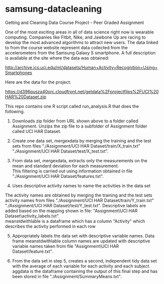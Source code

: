# samsung-datacleaning
Getting and Cleaning Data Course Project - Peer Graded Assignment


One of the most exciting areas in all of data science right now is wearable computing. Companies like Fitbit, Nike, and Jawbone Up are racing to develop the most advanced algorithms to attract new users. The data linked to from the course website represent data collected from the accelerometers from the Samsung Galaxy S smartphone. A full description is available at the site where the data was obtained:

http://archive.ics.uci.edu/ml/datasets/Human+Activity+Recognition+Using+Smartphones

Here are the data for the project:

https://d396qusza40orc.cloudfront.net/getdata%2Fprojectfiles%2FUCI%20HAR%20Dataset.zip

This repo contains one R script called run_analysis.R that does the following.
1. Downloads zip folder from URL shown above to a folder called Assignment.  Unzips the zip file to a subfolder of Assignment folder called UCI HAR Dataset.
2. Create one data set, mergexdata by merging the training and the test sets from files 
"./Assignment/UCI HAR Dataset/train/X_train.txt"
"./Assignment/UCI HAR Dataset/test/X_test.txt".

3. From data set, mergexdata, extracts only the measurements on the mean and standard deviation for each measurement.  
This filtering is carried out using information obtained in file "./Assignment/UCI HAR Dataset/features.txt". 

4. Uses descriptive activity names to name the activities in the data set

The activity names are obtained  by merging the training and the test sets activity names from files 
"./Assignment/UCI HAR Dataset/train/Y_train.txt"
"./Assignment/UCI HAR Dataset/test/Y_test.txt".
Descriptive labels are added based on the mapping shown in file: "Assignment\UCI HAR Dataset\activity_labels.txt".  
meanstdwithlable is a dataframe which has a column "Activity" which describes the activity performed in each row

5. Appropriately labels the data set with descriptive variable names.
Data frame meanstdwithlable column  names are updated with descriptive variable names taken from file "Assignment\UCI HAR Dataset\feature.txt".

6. From the data set in step 5, creates a second, independent tidy data set with the average of each variable for each activity and each subject.
aggdata is the dataframe containing the output of this final step and has been stored in file "./Assignment/SummaryMeans.txt".  
